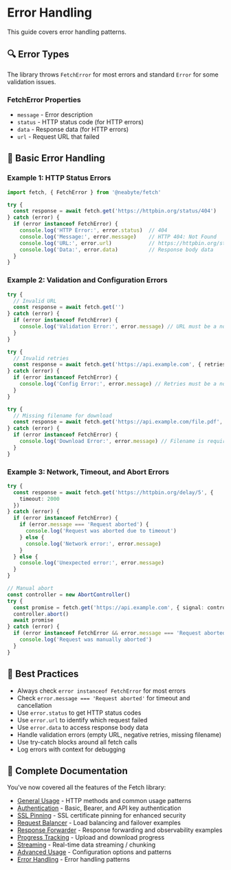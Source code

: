 # Error Handling

This guide covers error handling patterns.

## 🔍 Error Types

The library throws `FetchError` for most errors and standard `Error` for some validation issues.

### FetchError Properties
- `message` - Error description
- `status` - HTTP status code (for HTTP errors)
- `data` - Response data (for HTTP errors)
- `url` - Request URL that failed

## 📝 Basic Error Handling

### Example 1: HTTP Status Errors

```typescript
import fetch, { FetchError } from '@neabyte/fetch'

try {
  const response = await fetch.get('https://httpbin.org/status/404')
} catch (error) {
  if (error instanceof FetchError) {
    console.log('HTTP Error:', error.status)  // 404
    console.log('Message:', error.message)    // HTTP 404: Not Found
    console.log('URL:', error.url)            // https://httpbin.org/status/404
    console.log('Data:', error.data)          // Response body data
  }
}
```

### Example 2: Validation and Configuration Errors

```typescript
try {
  // Invalid URL
  const response = await fetch.get('')
} catch (error) {
  if (error instanceof FetchError) {
    console.log('Validation Error:', error.message) // URL must be a non-empty string
  }
}

try {
  // Invalid retries
  const response = await fetch.get('https://api.example.com', { retries: -1 })
} catch (error) {
  if (error instanceof FetchError) {
    console.log('Config Error:', error.message) // Retries must be a non-negative number
  }
}

try {
  // Missing filename for download
  const response = await fetch.get('https://api.example.com/file.pdf', { download: true })
} catch (error) {
  if (error instanceof FetchError) {
    console.log('Download Error:', error.message) // Filename is required when download is enabled
  }
}
```

### Example 3: Network, Timeout, and Abort Errors

```typescript
try {
  const response = await fetch.get('https://httpbin.org/delay/5', {
    timeout: 2000
  })
} catch (error) {
  if (error instanceof FetchError) {
    if (error.message === 'Request aborted') {
      console.log('Request was aborted due to timeout')
    } else {
      console.log('Network error:', error.message)
    }
  } else {
    console.log('Unexpected error:', error.message)
  }
}

// Manual abort
const controller = new AbortController()
try {
  const promise = fetch.get('https://api.example.com', { signal: controller.signal })
  controller.abort()
  await promise
} catch (error) {
  if (error instanceof FetchError && error.message === 'Request aborted') {
    console.log('Request was manually aborted')
  }
}
```

## 🎯 Best Practices

- Always check `error instanceof FetchError` for most errors
- Check `error.message === 'Request aborted'` for timeout and cancellation
- Use `error.status` to get HTTP status codes
- Use `error.url` to identify which request failed
- Use `error.data` to access response body data
- Handle validation errors (empty URL, negative retries, missing filename)
- Use try-catch blocks around all fetch calls
- Log errors with context for debugging

## 🎉 Complete Documentation

You've now covered all the features of the Fetch library:

- [General Usage](./general-usage.md) - HTTP methods and common usage patterns
- [Authentication](./authentication.md) - Basic, Bearer, and API key authentication
- [SSL Pinning](./ssl-pinning.md) - SSL certificate pinning for enhanced security
- [Request Balancer](./request-balancer.md) - Load balancing and failover examples
- [Response Forwarder](./response-forwarder.md) - Response forwarding and observability examples
- [Progress Tracking](./progress-tracking.md) - Upload and download progress
- [Streaming](./streaming.md) - Real-time data streaming / chunking
- [Advanced Usage](./advanced-usage.md) - Configuration options and patterns
- [Error Handling](./error-handling.md) - Error handling patterns